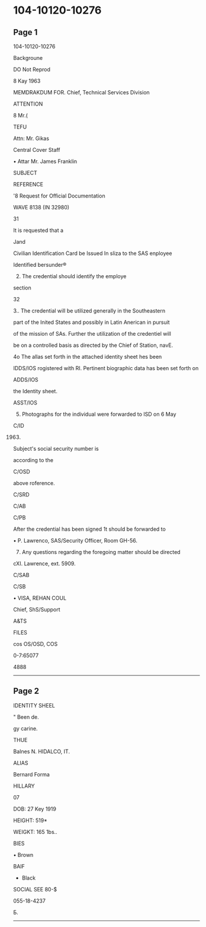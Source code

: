 # 104-10120-10276

## Page 1

104-10120-10276

Backgroune

DO Not Reprod

8 Kay 1963

MEMDRAKDUM FOR. Chief, Technical Services Division

ATTENTION

8 Mr.(

TEFU

Attn: Mr. Gikas

Central Cover Staff

• Attar Mr. James Franklin

SUBJECT

REFERENCE

'8 Request for Official Documentation

WAVE 8138 (IN 32980)

31

It is requested that a

Jand

Civilian Identification Card be Issued In sliza to the SAS enployee

Identified bersunder®

2. The credential should identify the employe

section

32

3.. The credential will be utilized generally in the Southeastern

part of the Inited States and possibly in Latin Anerican in pursuit

of the mission of SAs. Further the utilization of the credentiel will

be on a controlled basis as directed by the Chief of Station, navE.

4o The allas set forth in the attached identity sheet hes been

IDDS/IOS rogistered with RI. Pertinent biographic data has been set forth on

ADDS/IOS

the Identity sheet.

ASST/IOS

5. Photographs for the individual were forwarded to ISD on 6 May

C/ID

1963.

Subject's social security number is

according to the

C/OSD

above roference.

C/SRD

C/AB

C/PB

After the credential has been signed 1t should be forwarded to

• P. Lawrenco, SAS/Security Officer, Room GH-56.

7. Any questions regarding the foregoing matter should be directed

cXI. Lawrence, ext. 5909.

C/SAB

C/SB

• VISA, REHAN COUL

Chief, ShS/Support

A&TS

FILES

cos OS/OSD, COS

0-7:65077

4888

---

## Page 2

IDENTITY SHEEL

" Been de.

gy carine.

THUE

BaInes N. HIDALCO, IT.

ALIAS

Bernard Forma

HILLARY

07

DOB: 27 Key 1919

HEIGHT: 519*

WEIGKT: 165 1bs..

BIES

• Brown

BAIF

* Black

SOCIAL SEE 80-$

055-18-4237

Б.

---


